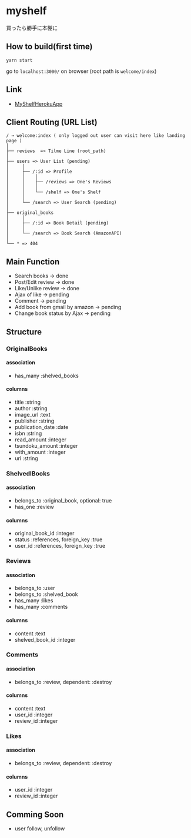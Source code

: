 # myshelf
買ったら勝手に本棚に

## How to build(first time)

`yarn start`

go to `localhost:3000/` on browser
(root path is `welcome/index`)

## Link
- [MyShelfHerokuApp](https://myshelf-web.herokuapp.com/)

## Client Routing (URL List)

```
/ → welcome:index ( only logged out user can visit here like landing page )
│
├── reviews  => Tilme Line (root_path)
│
├── users => User List (pending)
│     │
│     ├── /:id => Profile
│     │    │
│     │    ├── /reviews => One's Reviews
│     │    │
│     │    └── /shelf => One's Shelf
│     │
│     └── /search => User Search (pending)
│
├── original_books
│     │
│     ├── /:id => Book Detail (pending)
│     │
│     └── /search => Book Search (AmazonAPI)
│
└── * => 404
```

## Main Function
- Search books -> done
- Post/Edit review -> done
- Like/Unlike review -> done
- Ajax of like -> pending
- Comment -> pending
- Add book from gmail by amazon -> pending
- Change book status by Ajax -> pending

## Structure

### OriginalBooks
#### association
- has_many :shelved_books
#### columns
- title            :string
- author           :string
- image_url        :text
- publisher        :string
- publication_date :date
- isbn             :string
- read_amount      :integer
- tsundoku_amount  :integer
- with_amount      :integer
- url              :string


### ShelvedlBooks
#### association
- belongs_to :original_book, optional: true
- has_one :review
#### columns
- original_book_id :integer
- status           :references, foreign_key :true
- user_id          :references, foreign_key :true


### Reviews
#### association
- belongs_to :user
- belongs_to :shelved_book
- has_many   :likes
- has_many   :comments
#### columns
- content         :text
- shelved_book_id :integer


### Comments
#### association
- belongs_to :review, dependent: :destroy
#### columns
- content   :text
- user_id   :integer
- review_id :integer


### Likes
#### association
- belongs_to :review, dependent: :destroy
#### columns
- user_id   :integer
- review_id :integer

## Comming Soon
- user follow, unfollow
